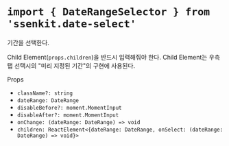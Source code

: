# `import { DateRangeSelector } from 'ssenkit.date-select'`

기간을 선택한다.

Child Element(`props.children`)을 반드시 입력해줘야 한다.
Child Element는 우측 탭 선택시의 "미리 지정된 기간"의 구현에 사용된다.

Props
- `className?: string`
- `dateRange: DateRange`
- `disableBefore?: moment.MomentInput`
- `disableAfter?: moment.MomentInput`
- `onChange: (dateRange: DateRange) => void`
- `children: ReactElement<{dateRange: DateRange, onSelect: (dateRange: DateRange) => void}>`
